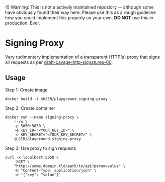 (!) Warning: This is not a actively maintained reposiory -- although some have obviously found their way here. Please use this as a rough guideline how you could implement this properly on your own. **DO NOT** use this in production. Ever.

# Signing Proxy

Very rudimentary implementation of a transparent HTTP(s) proxy that signs all requests as per [draft-cavage-http-signatures-00](https://tools.ietf.org/html/draft-cavage-http-signatures-00).

## Usage

Step 1: Create image

```
docker build -t $USER/playground-signing-proxy .
```

Step 2: Create container

```
docker run --name signing-proxy \
    --rm \
    -p 5050:5050 \
    -e KEY_ID="<YOUR_KEY_ID>" \
    -e KEY_SECRET="<YOUR_KEY_SECRET>" \
    $USER/playground-signing-proxy
```

Step 3: Use proxy to sign requests

```
curl -x localhost:5050 \
    -XGET \
    "http://some.domain.tld/path/to/api?param=value" \
    -H "Content-Type: application/json" \
    -d '{"key": "value"}'
```
